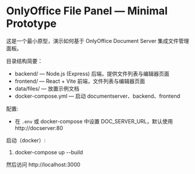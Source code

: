 # OnlyOffice File Panel — Minimal Prototype

这是一个最小原型，演示如何基于 OnlyOffice Document Server 集成文件管理面板。

目录结构简要：

- backend/ — Node.js (Express) 后端，提供文件列表与编辑器页面
- frontend/ — React + Vite 前端，文件列表与编辑器页面
- data/files/ — 放置示例文档
- docker-compose.yml — 启动 documentserver、backend、frontend

配置:
- 在 `.env` 或 docker-compose 中设置 DOC_SERVER_URL，默认使用 http://docserver:80

启动（docker）:
1. docker-compose up --build

然后访问 http://localhost:3000
